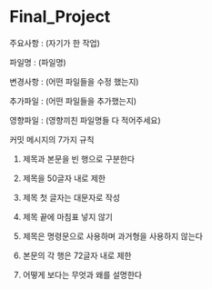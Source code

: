 # Final_Project

주요사항 : (자기가 한 작업)

파일명 : (파일명)

변경사항 : (어떤 파일들을 수정 했는지)

추가파일 : (어떤 파일들을 추가했는지)

영향파일 : (영향끼친 파일명들 다 적어주세요)


커밋 메시지의 7가지 규칙

1. 제목과 본문을 빈 행으로 구분한다

2. 제목을 50글자 내로 제한

3. 제목 첫 글자는 대문자로 작성

4. 제목 끝에 마침표 넣지 않기

5. 제목은 명령문으로 사용하며 과거형을 사용하지 않는다

6. 본문의 각 행은 72글자 내로 제한

7. 어떻게 보다는 무엇과 왜를 설명한다
